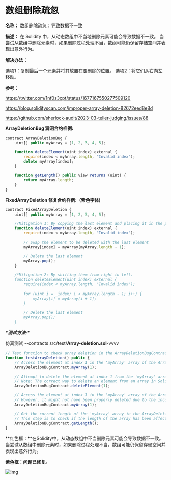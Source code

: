 # 数组删除疏忽

**名称：** 数组删除疏忽：导致数据不一致

**描述：** 在 Solidity 中，从动态数组中不当地删除元素可能会导致数据不一致。 当尝试从数组中删除元素时，如果删除过程处理不当，数组可能仍保留存储空间并表现出意外行为。

**解决办法：**

选项1：复制最后一个元素并将其放置在要删除的位置。 选项2：将它们从右向左移动。

**参考：**

https://twitter.com/1nf0s3cpt/status/1677167550277509120

https://blog.solidityscan.com/improper-array-deletion-82672eed8e8d

https://github.com/sherlock-audit/2023-03-teller-judging/issues/88

**ArrayDeletionBug 漏洞合约样例:**

```jsx
contract ArrayDeletionBug {
    uint[] public myArray = [1, 2, 3, 4, 5];

    function deleteElement(uint index) external {
        require(index < myArray.length, "Invalid index");
        delete myArray[index];
    }

    function getLength() public view returns (uint) {
        return myArray.length;
    }
}
```

**FixedArrayDeletion 修复合约样例:（紫色字体)**

```jsx
contract FixedArrayDeletion {
    uint[] public myArray = [1, 2, 3, 4, 5];

    //Mitigation 1: By copying the last element and placing it in the position to be removed.
    function deleteElement(uint index) external {
        require(index < myArray.length, "Invalid index");

        // Swap the element to be deleted with the last element
        myArray[index] = myArray[myArray.length - 1];

        // Delete the last element
        myArray.pop();
    }

    /*Mitigation 2: By shifting them from right to left.
    function deleteElement(uint index) external {
        require(index < myArray.length, "Invalid index");
        
        for (uint i = _index; i < myArray.length - 1; i++) {
            myArray[i] = myArray[i + 1];
        }
        
        // Delete the last element
        myArray.pop();
    }
```

***\*测试方法:\****

仿真测试 --contracts src/test/**Array-deletion.sol**-vvvv

```jsx
// Test function to check array deletion in the ArrayDeletionBugContract.
function testArrayDeletion() public {
    // Access the element at index 1 in the 'myArray' array of the ArrayDeletionBugContract.
    ArrayDeletionBugContract.myArray(1);

    // Attempt to delete the element at index 1 from the 'myArray' array, but it is incorrect.
    // Note: The correct way to delete an element from an array in Solidity is not shown here.
    ArrayDeletionBugContract.deleteElement(1);

    // Access the element at index 1 in the 'myArray' array of the ArrayDeletionBugContract again.
    // However, it might not have been properly deleted due to the incorrect delete operation.
    ArrayDeletionBugContract.myArray(1);

    // Get the current length of the 'myArray' array in the ArrayDeletionBugContract.
    // This step is to check if the length of the array has been affected by the incorrect deletion.
    ArrayDeletionBugContract.getLength();
}
```

**红色框：**在Solidity中，从动态数组中不当删除元素可能会导致数据不一致。 当尝试从数组中删除元素时，如果删除过程处理不当，数组可能仍保留存储空间并表现出意外行为。

**紫色框：问题已修复。**

![img](https://web3sec.notion.site/image/https%3A%2F%2Fs3-us-west-2.amazonaws.com%2Fsecure.notion-static.com%2F8e3277c3-ea93-4173-87c0-253809371bed%2FUntitled.png?table=block&id=1e01fe04-3b56-4d8e-a4e0-ae880f66d86a&spaceId=369b5001-5511-4fe6-a099-48af1d841f20&width=2000&userId=&cache=v2)